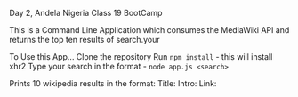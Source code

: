 Day 2, Andela Nigeria Class 19 BootCamp

This is a Command Line Application which consumes the MediaWiki API and returns the top ten results of search.your  

To Use this App...
  Clone the repository
  Run `npm install` - this will install xhr2
  Type your search in the format - `node app.js <search>`
  
Prints 10 wikipedia results in the format:
Title:
Intro:
Link:

